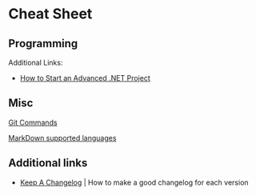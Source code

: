 # Cheat Sheet

## Programming

Additional Links:

- [How to Start an Advanced .NET Project](https://medium.com/@mohsen_rajabi/how-to-start-a-net-project-in-2023-96bdb615a98d)

## Misc

[Git Commands](commands/git.md)

[MarkDown supported languages](other/markdown.md)

## Additional links

- [Keep A Changelog](https://keepachangelog.com) | How to make a good changelog for each version
